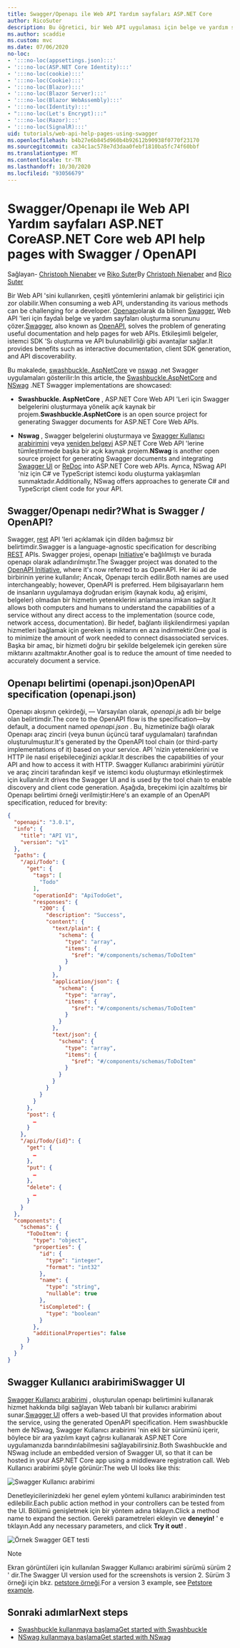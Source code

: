 ```yaml
---
title: Swagger/Openapı ile Web API Yardım sayfaları ASP.NET Core
author: RicoSuter
description: Bu öğretici, bir Web API uygulaması için belge ve yardım sayfaları oluşturmak üzere Swagger ekleme hakkında bir yol sağlar.
ms.author: scaddie
ms.custom: mvc
ms.date: 07/06/2020
no-loc:
- ':::no-loc(appsettings.json):::'
- ':::no-loc(ASP.NET Core Identity):::'
- ':::no-loc(cookie):::'
- ':::no-loc(Cookie):::'
- ':::no-loc(Blazor):::'
- ':::no-loc(Blazor Server):::'
- ':::no-loc(Blazor WebAssembly):::'
- ':::no-loc(Identity):::'
- ":::no-loc(Let's Encrypt):::"
- ':::no-loc(Razor):::'
- ':::no-loc(SignalR):::'
uid: tutorials/web-api-help-pages-using-swagger
ms.openlocfilehash: b4b27e6b845d960b4b92612b90938f0770f23170
ms.sourcegitcommit: ca34c1ac578e7d3daa0febf1810ba5fc74f60bbf
ms.translationtype: MT
ms.contentlocale: tr-TR
ms.lasthandoff: 10/30/2020
ms.locfileid: "93056679"
---
```

# <a name="aspnet-core-web-api-help-pages-with-swagger--openapi"></a><span data-ttu-id="61406-103">Swagger/Openapı ile Web API Yardım sayfaları ASP.NET Core</span><span class="sxs-lookup"><span data-stu-id="61406-103">ASP.NET Core web API help pages with Swagger / OpenAPI</span></span>

<span data-ttu-id="61406-104">Sağlayan- [Christoph Nienaber](https://twitter.com/zuckerthoben) ve [Riko Suter](https://blog.rsuter.com/)</span><span class="sxs-lookup"><span data-stu-id="61406-104">By [Christoph Nienaber](https://twitter.com/zuckerthoben) and [Rico Suter](https://blog.rsuter.com/)</span></span>

<span data-ttu-id="61406-105">Bir Web API 'sini kullanırken, çeşitli yöntemlerini anlamak bir geliştirici için zor olabilir.</span><span class="sxs-lookup"><span data-stu-id="61406-105">When consuming a web API, understanding its various methods can be challenging for a developer.</span></span> <span data-ttu-id="61406-106">[Openapı](https://www.openapis.org/)olarak da bilinen [Swagger](https://swagger.io/), Web API 'leri için faydalı belge ve yardım sayfaları oluşturma sorununu çözer.</span><span class="sxs-lookup"><span data-stu-id="61406-106">[Swagger](https://swagger.io/), also known as [OpenAPI](https://www.openapis.org/), solves the problem of generating useful documentation and help pages for web APIs.</span></span> <span data-ttu-id="61406-107">Etkileşimli belgeler, istemci SDK 'Sı oluşturma ve API bulunabilirliği gibi avantajlar sağlar.</span><span class="sxs-lookup"><span data-stu-id="61406-107">It provides benefits such as interactive documentation, client SDK generation, and API discoverability.</span></span>

<span data-ttu-id="61406-108">Bu makalede, [swashbuckle. AspNetCore](https://github.com/domaindrivendev/Swashbuckle.AspNetCore) ve [nswag](https://github.com/RicoSuter/NSwag) .net Swagger uygulamaları gösterilir:</span><span class="sxs-lookup"><span data-stu-id="61406-108">In this article, the [Swashbuckle.AspNetCore](https://github.com/domaindrivendev/Swashbuckle.AspNetCore) and [NSwag](https://github.com/RicoSuter/NSwag) .NET Swagger implementations are showcased:</span></span>

* <span data-ttu-id="61406-109">**Swashbuckle. AspNetCore** , ASP.NET Core Web API 'Leri için Swagger belgelerini oluşturmaya yönelik açık kaynak bir projem.</span><span class="sxs-lookup"><span data-stu-id="61406-109">**Swashbuckle.AspNetCore** is an open source project for generating Swagger documents for ASP.NET Core Web APIs.</span></span>

* <span data-ttu-id="61406-110">**Nswag** , Swagger belgelerini oluşturmaya ve [Swagger Kullanıcı arabirimini](https://swagger.io/swagger-ui/) veya [yeniden belgeyi](https://github.com/Rebilly/ReDoc) ASP.NET Core Web API 'lerine tümleştirmede başka bir açık kaynak projem.</span><span class="sxs-lookup"><span data-stu-id="61406-110">**NSwag** is another open source project for generating Swagger documents and integrating [Swagger UI](https://swagger.io/swagger-ui/) or [ReDoc](https://github.com/Rebilly/ReDoc) into ASP.NET Core web APIs.</span></span> <span data-ttu-id="61406-111">Ayrıca, NSwag API 'niz için C# ve TypeScript istemci kodu oluşturma yaklaşımları sunmaktadır.</span><span class="sxs-lookup"><span data-stu-id="61406-111">Additionally, NSwag offers approaches to generate C# and TypeScript client code for your API.</span></span>

## <a name="what-is-swagger--openapi"></a><span data-ttu-id="61406-112">Swagger/Openapı nedir?</span><span class="sxs-lookup"><span data-stu-id="61406-112">What is Swagger / OpenAPI?</span></span>

<span data-ttu-id="61406-113">Swagger, [rest](https://en.wikipedia.org/wiki/Representational_state_transfer) API 'leri açıklamak için dilden bağımsız bir belirtimdir.</span><span class="sxs-lookup"><span data-stu-id="61406-113">Swagger is a language-agnostic specification for describing [REST](https://en.wikipedia.org/wiki/Representational_state_transfer) APIs.</span></span> <span data-ttu-id="61406-114">Swagger projesi, openapı [Initiative](https://www.openapis.org/)'e bağlılmıştı ve burada openapı olarak adlandırılmıştır.</span><span class="sxs-lookup"><span data-stu-id="61406-114">The Swagger project was donated to the [OpenAPI Initiative](https://www.openapis.org/), where it's now referred to as OpenAPI.</span></span> <span data-ttu-id="61406-115">Her iki ad de birbirinin yerine kullanılır; Ancak, Openapı tercih edilir.</span><span class="sxs-lookup"><span data-stu-id="61406-115">Both names are used interchangeably; however, OpenAPI is preferred.</span></span> <span data-ttu-id="61406-116">Hem bilgisayarların hem de insanların uygulamaya doğrudan erişim (kaynak kodu, ağ erişimi, belgeler) olmadan bir hizmetin yeteneklerini anlamasına imkan sağlar.</span><span class="sxs-lookup"><span data-stu-id="61406-116">It allows both computers and humans to understand the capabilities of a service without any direct access to the implementation (source code, network access, documentation).</span></span> <span data-ttu-id="61406-117">Bir hedef, bağlantı ilişkilendirmesi yapılan hizmetleri bağlamak için gereken iş miktarını en aza indirmektir.</span><span class="sxs-lookup"><span data-stu-id="61406-117">One goal is to minimize the amount of work needed to connect disassociated services.</span></span> <span data-ttu-id="61406-118">Başka bir amaç, bir hizmeti doğru bir şekilde belgelemek için gereken süre miktarını azaltmaktır.</span><span class="sxs-lookup"><span data-stu-id="61406-118">Another goal is to reduce the amount of time needed to accurately document a service.</span></span>

## <a name="openapi-specification-openapijson"></a><span data-ttu-id="61406-119">Openapı belirtimi (openapi.json)</span><span class="sxs-lookup"><span data-stu-id="61406-119">OpenAPI specification (openapi.json)</span></span>

<span data-ttu-id="61406-120">Openapı akışının çekirdeği, &mdash; Varsayılan olarak, *openapi.js* adlı bir belge olan belirtimdir.</span><span class="sxs-lookup"><span data-stu-id="61406-120">The core to the OpenAPI flow is the specification&mdash;by default, a document named *openapi.json* .</span></span> <span data-ttu-id="61406-121">Bu, hizmetinize bağlı olarak Openapı araç zinciri (veya bunun üçüncü taraf uygulamaları) tarafından oluşturulmuştur.</span><span class="sxs-lookup"><span data-stu-id="61406-121">It's generated by the OpenAPI tool chain (or third-party implementations of it) based on your service.</span></span> <span data-ttu-id="61406-122">API 'nizin yeteneklerini ve HTTP ile nasıl erişebileceğinizi açıklar.</span><span class="sxs-lookup"><span data-stu-id="61406-122">It describes the capabilities of your API and how to access it with HTTP.</span></span> <span data-ttu-id="61406-123">Swagger Kullanıcı arabirimini yürütür ve araç zinciri tarafından keşif ve istemci kodu oluşturmayı etkinleştirmek için kullanılır.</span><span class="sxs-lookup"><span data-stu-id="61406-123">It drives the Swagger UI and is used by the tool chain to enable discovery and client code generation.</span></span> <span data-ttu-id="61406-124">Aşağıda, breçekimi için azaltılmış bir Openapı belirtimi örneği verilmiştir:</span><span class="sxs-lookup"><span data-stu-id="61406-124">Here's an example of an OpenAPI specification, reduced for brevity:</span></span>

```json
{
  "openapi": "3.0.1",
  "info": {
    "title": "API V1",
    "version": "v1"
  },
  "paths": {
    "/api/Todo": {
      "get": {
        "tags": [
          "Todo"
        ],
        "operationId": "ApiTodoGet",
        "responses": {
          "200": {
            "description": "Success",
            "content": {
              "text/plain": {
                "schema": {
                  "type": "array",
                  "items": {
                    "$ref": "#/components/schemas/ToDoItem"
                  }
                }
              },
              "application/json": {
                "schema": {
                  "type": "array",
                  "items": {
                    "$ref": "#/components/schemas/ToDoItem"
                  }
                }
              },
              "text/json": {
                "schema": {
                  "type": "array",
                  "items": {
                    "$ref": "#/components/schemas/ToDoItem"
                  }
                }
              }
            }
          }
        }
      },
      "post": {
        …
      }
    },
    "/api/Todo/{id}": {
      "get": {
        …
      },
      "put": {
        …
      },
      "delete": {
        …
      }
    }
  },
  "components": {
    "schemas": {
      "ToDoItem": {
        "type": "object",
        "properties": {
          "id": {
            "type": "integer",
            "format": "int32"
          },
          "name": {
            "type": "string",
            "nullable": true
          },
          "isCompleted": {
            "type": "boolean"
          }
        },
        "additionalProperties": false
      }
    }
  }
}
```

## <a name="swagger-ui"></a><span data-ttu-id="61406-125">Swagger Kullanıcı arabirimi</span><span class="sxs-lookup"><span data-stu-id="61406-125">Swagger UI</span></span>

<span data-ttu-id="61406-126">[Swagger Kullanıcı arabirimi](https://swagger.io/swagger-ui/) , oluşturulan openapı belirtimini kullanarak hizmet hakkında bilgi sağlayan Web tabanlı bir kullanıcı arabirimi sunar.</span><span class="sxs-lookup"><span data-stu-id="61406-126">[Swagger UI](https://swagger.io/swagger-ui/) offers a web-based UI that provides information about the service, using the generated OpenAPI specification.</span></span> <span data-ttu-id="61406-127">Hem swashbuckle hem de NSwag, Swagger Kullanıcı arabirimi 'nin ekli bir sürümünü içerir, böylece bir ara yazılım kayıt çağrısı kullanarak ASP.NET Core uygulamanızda barındırılabilmesini sağlayabilirsiniz.</span><span class="sxs-lookup"><span data-stu-id="61406-127">Both Swashbuckle and NSwag include an embedded version of Swagger UI, so that it can be hosted in your ASP.NET Core app using a middleware registration call.</span></span> <span data-ttu-id="61406-128">Web Kullanıcı arabirimi şöyle görünür:</span><span class="sxs-lookup"><span data-stu-id="61406-128">The web UI looks like this:</span></span>

![Swagger Kullanıcı arabirimi](web-api-help-pages-using-swagger/_static/swagger-ui.png)

<span data-ttu-id="61406-130">Denetleyicilerinizdeki her genel eylem yöntemi kullanıcı arabiriminden test edilebilir.</span><span class="sxs-lookup"><span data-stu-id="61406-130">Each public action method in your controllers can be tested from the UI.</span></span> <span data-ttu-id="61406-131">Bölümü genişletmek için bir yöntem adına tıklayın.</span><span class="sxs-lookup"><span data-stu-id="61406-131">Click a method name to expand the section.</span></span> <span data-ttu-id="61406-132">Gerekli parametreleri ekleyin ve **deneyin!** ' e tıklayın.</span><span class="sxs-lookup"><span data-stu-id="61406-132">Add any necessary parameters, and click **Try it out!** .</span></span>

![Örnek Swagger GET testi](web-api-help-pages-using-swagger/_static/get-try-it-out.png)

> [!NOTE]
> <span data-ttu-id="61406-134">Ekran görüntüleri için kullanılan Swagger Kullanıcı arabirimi sürümü sürüm 2 ' dir.</span><span class="sxs-lookup"><span data-stu-id="61406-134">The Swagger UI version used for the screenshots is version 2.</span></span> <span data-ttu-id="61406-135">Sürüm 3 örneği için bkz. [petstore örneği](https://petstore.swagger.io/).</span><span class="sxs-lookup"><span data-stu-id="61406-135">For a version 3 example, see [Petstore example](https://petstore.swagger.io/).</span></span>

## <a name="next-steps"></a><span data-ttu-id="61406-136">Sonraki adımlar</span><span class="sxs-lookup"><span data-stu-id="61406-136">Next steps</span></span>

* [<span data-ttu-id="61406-137">Swashbuckle kullanmaya başlama</span><span class="sxs-lookup"><span data-stu-id="61406-137">Get started with Swashbuckle</span></span>](xref:tutorials/get-started-with-swashbuckle)
* [<span data-ttu-id="61406-138">NSwag kullanmaya başlama</span><span class="sxs-lookup"><span data-stu-id="61406-138">Get started with NSwag</span></span>](xref:tutorials/get-started-with-nswag)
